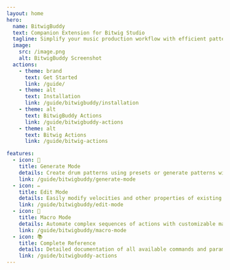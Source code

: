 ```yaml
---
layout: home
hero:
  name: BitwigBuddy
  text: Companion Extension for Bitwig Studio
  tagline: Simplify your music production workflow with efficient pattern creation and macro automation
  image:
    src: /image.png
    alt: BitwigBuddy Screenshot
  actions:
    - theme: brand
      text: Get Started
      link: /guide/
    - theme: alt
      text: Installation
      link: /guide/bitwigbuddy/installation
    - theme: alt
      text: BitwigBuddy Actions
      link: /guide/bitwigbuddy-actions
    - theme: alt
      text: Bitwig Actions
      link: /guide/bitwig-actions

features:
  - icon: 🥁
    title: Generate Mode
    details: Create drum patterns using presets or generate patterns with customizable parameters
    link: /guide/bitwigbuddy/generate-mode
  - icon: ✏️
    title: Edit Mode
    details: Easily modify velocities and other properties of existing MIDI patterns
    link: /guide/bitwigbuddy/edit-mode
  - icon: 🤖
    title: Macro Mode
    details: Automate complex sequences of actions with customizable macros
    link: /guide/bitwigbuddy/macro-mode
  - icon: 📚
    title: Complete Reference
    details: Detailed documentation of all available commands and parameters
    link: /guide/bitwigbuddy-actions
---
```

